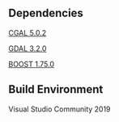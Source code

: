 ## Dependencies ##

[CGAL 5.0.2](https://doc.cgal.org/latest/Manual/windows.html)

[GDAL 3.2.0](https://www.gisinternals.com/)

[BOOST 1.75.0](https://sourceforge.net/projects/boost/files/boost-binaries/)

## Build Environment ##

Visual Studio Community 2019 
